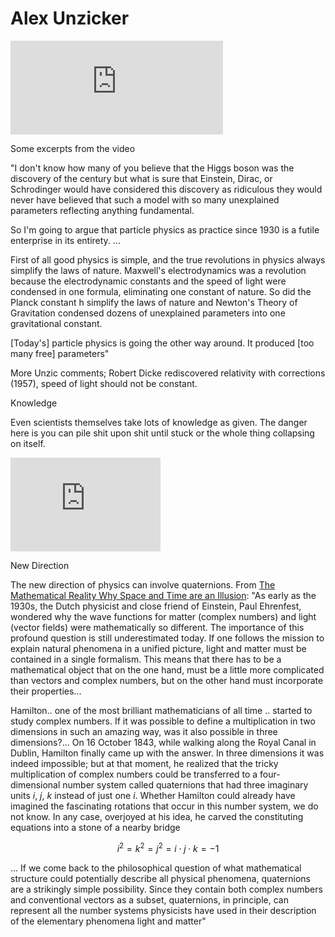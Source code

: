 # Alex Unzicker

<iframe width="340"  src="https://www.youtube.com/embed/0NOaYu-AxsI" frameborder="0" allow="accelerometer; autoplay; clipboard-write; encrypted-media; gyroscope; picture-in-picture" allowfullscreen></iframe>

Some excerpts from the video

"I don't know how many of you believe that the Higgs boson was the
discovery of the century but what is sure that Einstein, Dirac, or
Schrodinger would have considered this discovery as ridiculous they
would never have believed that such a model with so many unexplained
parameters reflecting anything fundamental.

So I'm going to argue that particle physics as practice since 1930 is
a futile enterprise in its entirety. ...

First of all good physics is simple, and the true revolutions in
physics always simplify the laws of nature. Maxwell's electrodynamics
was a revolution because the electrodynamic constants and the speed of
light were condensed in one formula, eliminating one constant of
nature.  So did the Planck constant h simplify the laws of nature and
Newton's Theory of Gravitation condensed dozens of unexplained
parameters into one gravitational constant.

[Today's] particle physics is going the other way around. It produced
[too many free] parameters"

More Unzic comments; Robert Dicke rediscovered relativity with
corrections (1957), speed of light should not be constant.

Knowledge

Even scientists themselves take lots of knowledge as given. The danger
here is you can pile shit upon shit until stuck or the whole thing
collapsing on itself.

<iframe width="240"  src="https://www.youtube.com/embed/eREDoqCD4Ps?start=5211&end=5379" frameborder="0" allow="accelerometer; autoplay; clipboard-write; encrypted-media; gyroscope; picture-in-picture" allowfullscreen></iframe>

<a name='quaternions'/>

New Direction

The new direction of physics can involve quaternions. From [The Mathematical Reality Why Space and Time are an Illusion](https://www.amazon.com/Mathematical-Reality-Space-Time-Illusion/dp/B0849ZXQB1):
"As early as the 1930s, the Dutch physicist and close friend of
Einstein, Paul Ehrenfest, wondered why the wave functions for matter
(complex numbers) and light (vector fields) were mathematically so
different. The importance of this profound question is still
underestimated today. If one follows the mission to explain natural
phenomena in a unified picture, light and matter must be contained in
a single formalism. This means that there has to be a mathematical
object that on the one hand, must be a little more complicated than
vectors and complex numbers, but on the other hand must incorporate
their properties...

Hamilton..  one of the most brilliant mathematicians of all time
.. started to study complex numbers. If it was possible to define a
multiplication in two dimensions in such an amazing way, was it also
possible in three dimensions?... On 16 October 1843, while walking
along the Royal Canal in Dublin, Hamilton finally came up with the
answer. In three dimensions it was indeed impossible; but at that
moment, he realized that the tricky multiplication of complex numbers
could be transferred to a four-dimensional number system called
quaternions that had three imaginary units $i$, $j$, $k$ instead of
just one $i$. Whether Hamilton could already have imagined the
fascinating rotations that occur in this number system, we do not
know. In any case, overjoyed at his idea, he carved the constituting
equations into a stone of a nearby bridge

$$
i^2 = k^2 = j^2 = i \cdot j \cdot k = -1
$$

... If we come back to the philosophical question of what mathematical
structure could potentially describe all physical phenomena,
quaternions are a strikingly simple possibility. Since they contain
both complex numbers and conventional vectors as a subset,
quaternions, in principle, can represent all the number systems
physicists have used in their description of the elementary phenomena
light and matter"



